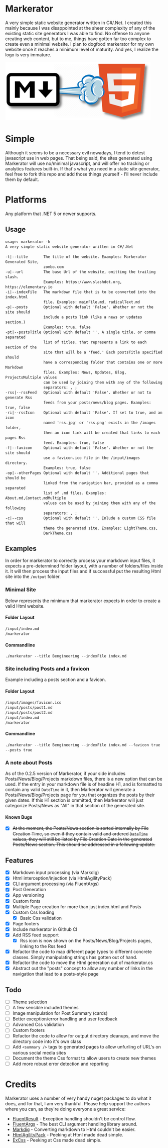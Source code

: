 # Markerator
A very simple static website generator written in C#/.Net. I created this mainly because I was disappointed at the sheer complexity of any of the existing static site generators I was able to find. No offense to anyone creating web content, but to me, things have gotten far too complex to create even a minimal website. I plan to dogfood markerator for my own website once it reaches a minimum level of maturity. And yes, I realize the logo is very immature.

![Markerator Logo](docs/images/markerator_logo_small.png)

# Simple
Although it seems to be a necessary evil nowadays, I tend to detest javascript use in web pages. That being said, the sites generated using Markerator will use no/minimal javascript, and will offer no tracking or analytics features built-in. If that's what you need in a static site generator, feel free to fork this repo and add those things yourself - I'll never include them by default.

# Platforms
Any platform that .NET 5 or newer supports.

## Usage
```
usage: markerator -h
A very simple static website generator written in C#/.Net

-t|--title       The title of the website. Examples: Markerator Generated Site, 
                 zombo.com
-u|--url         The base Url of the website, omitting the trailing slash. 
                 Examples: https://www.slashdot.org, https://elementary.io
-i|--indexFile   The markdown file that is to be converted into the index.html 
                 file. Examples: mainFile.md, radicalText.md
-p|--posts       Optional with default 'False'. Whether or not the site should 
                 include a posts link (like a news or updates section.) 
                 Examples: true, false
-pt|--postsTitle Optional with default ''. A single title, or comma separated 
                 list of titles, that represents a link to each section of the 
                 site that will be a 'feed.' Each postsTitle specified should 
                 have a corresponding folder that contains one or more Markdown 
                 files. Examples: News, Updates, Blog, ProjectsMultiple values 
                 can be used by joining them with any of the following 
                 separators: , ;
-rss|--rssFeed   Optional with default 'False'. Whether or not to generate Rss 
                 feeds from your posts/news/blog pages. Examples: true, false
-ri|--rssIcon    Optional with default 'False'. If set to true, and an icon 
                 named 'rss.jpg' or 'rss.png' exists in the /images folder, 
                 then an icon link will be created that links to each pages Rss 
                 feed. Examples: true, false
-f|--favicon     Optional with default 'False'. Whether or not the site should 
                 use a favicon.ico file in the /input/images directory. 
                 Examples: true, false
-op|--otherPages Optional with default ''. Additional pages that should be 
                 linked from the navigation bar, provided as a comma separated 
                 list of .md files. Examples: About.md,Contact.mdMultiple 
                 values can be used by joining them with any of the following 
                 separators: , ;
-c|--css         Optional with default ''. Inlude a custom CSS file that will 
                 theme the generated site. Examples: LightTheme.css, 
                 DarkTheme.css 
```

## Examples
In order for markerator to correctly process your markdown input files, it expects a pre-determined folder layout, with a number of folders/files inside it. It will then process the input files and if successful put the resulting Html site into the `/output` folder.

### Minimal Site
Below represents the minimum that markerator expects in order to create a valid Html website.
#### Folder Layout
```
/input/index.md
/markerator
```

#### Commandline
```
./markerator --title Bengineering --indexFile index.md
```

### Site including Posts and a favicon
Example including a posts section and a favicon.

#### Folder Layout
```
/input/images/favicon.ico
/input/posts/post1.md
/input/posts/post2.md
/input/index.md
/markerator
```

#### Commandline
```
./markerator --title Bengineering --indexFile index.md --favicon true --posts true
```

### A note about Posts
As of the 0.2.5 version of Markerator, if your side includes Posts/News/Blog/Projects markdown files, there is a new option that can be used. If the entry in your markdown file is of headine H1, and is formatted to contain any valid `DateTime` in it, then Markerator will generate a Posts/News/Blog/Projects page for you that organizes the posts by their given dates. If this H1 section is ommitted, then Markerator will just categorize Posts/News as "All" in that section of the generated site.

#### Known Bugs
- [x] ~~At the moment, the Posts/News section is sorted internally by File Creation Time, so even if they contain valid and ordered `DateTime` values, they will still be listed by File Creation Date in the generated Posts/News section. This should be addressed in a following update.~~

## Features
- [x] Markdown input processing (via Markdig)
- [x] Html interception/injection (via HtmlAgilityPack)
- [x] CLI argument processing (via FluentArgs)
- [x] Post Generation
- [x] App versioning
- [x] Custom fonts
- [x] Multiple Page creation for more than just index.html and Posts
- [x] Custom Css loading
	- [x] Basic Css validation
- [x] Page footers
- [x] Include markerator in Github CI
- [x] Add RSS feed support 
	- [x] Rss icon is now shown on the Posts/News/Blog/Projects pages, linking to the Rss feed
- [x] Refactor the code to map different page types to different concrete classes. Simply manipulating strings has gotten out of hand.
- [x] Refactor the code to move the Html generation out of markerator.cs
- [x] Abstract out the "posts" concept to allow any number of links in the navigation that lead to a posts-style page

## Todo
- [ ] Theme selection
- [ ] A few sensible included themes
- [ ] Image manipulation for Post Summary (cards)
- [ ] Better exception/error handling and user feedback
- [ ] Advanced Css validation
- [ ] Custom footers  
- [ ] Refactor the code to allow for output directory cleanups, and move the directory code into it's own class
- [ ] Add `<summary />` tags to generated pages to allow unfurling of URL's on various social media sites
- [ ] Document the theme Css format to allow users to create new themes
- [ ] Add more robust error detection and reporting
 
# Credits
Markerator uses a number of very handy nuget packages to do what it does, and for that, I am very thankful. Please help support the authors where you can, as they're doing everyone a great service:

* [FluentResult](https://github.com/altmann/FluentResults) - Exception handling shouldn't be control flow.
* [FluentArgs](https://github.com/kutoga/FluentArgs) - The best CLI argument handling library around.
* [Markdig](https://github.com/xoofx/markdig) - Converting markdown to Html couldn't be easier.
* [HtmlAgilityPack](https://github.com/zzzprojects/html-agility-pack) - Peeking at Html made dead simple.
* [ExCss](https://github.com/TylerBrinks/ExCSS) - Peeking at Css made dead simple.

